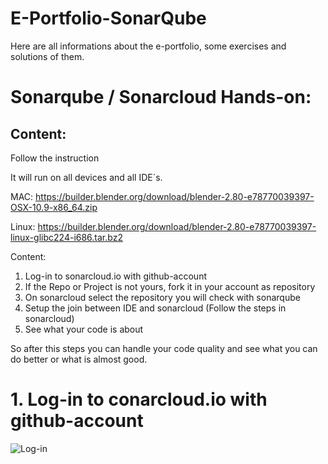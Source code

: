 # E-Portfolio-SonarQube
Here are all informations about the e-portfolio, some exercises and solutions of them.
# Sonarqube / Sonarcloud Hands-on:
## Content:
Follow the instruction

It will run on all devices and all IDE´s.

MAC: https://builder.blender.org/download/blender-2.80-e78770039397-OSX-10.9-x86_64.zip

Linux: https://builder.blender.org/download/blender-2.80-e78770039397-linux-glibc224-i686.tar.bz2

Content:
1. Log-in to sonarcloud.io with github-account
2. If the Repo or Project is not yours, fork it in your account as repository
3. On sonarcloud select the repository you will check with sonarqube
4. Setup the join between IDE and sonarcloud (Follow the steps in sonarcloud)
5. See what your code is about

So after this steps you can handle your code quality and see what you can do better or what is almost good.

# 1. Log-in to conarcloud.io with github-account
![Log-in](Images/Screenshot(1).png)

